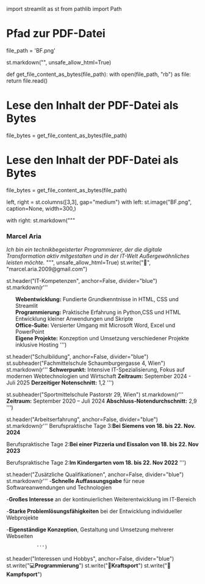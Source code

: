 import streamlit as st
from pathlib import Path

# Pfad zur PDF-Datei
file_path = 'BF.png'

st.markdown("<style> .stAppHeader {display:none;} ul {list-style-type: none; } </style>", unsafe_allow_html=True)


def get_file_content_as_bytes(file_path):
    with open(file_path, "rb") as file:
        return file.read()

# Lese den Inhalt der PDF-Datei als Bytes
file_bytes = get_file_content_as_bytes(file_path)


# Lese den Inhalt der PDF-Datei als Bytes
file_bytes = get_file_content_as_bytes(file_path)


left, right = st.columns([3,3], gap="medium")
with left:
    st.image("BF.png", caption=None, width=300,)


with right:
  st.markdown("""
  <h3>Marcel Aria</h3>
    <em>Ich bin ein technikbegeisterter Programmierer, der die digitale Transformation aktiv mitgestalten und in der IT-Welt Außergewöhnliches leisten möchte.</em>
    """, unsafe_allow_html=True)
  st.write("📩", "marcel.aria.2009@gmail.com")

st.header("IT-Kompetenzen", anchor=False, divider="blue")
st.markdown(r'''
-  **Webentwicklung:** Fundierte Grundkenntnisse in HTML, CSS und Streamlit
-  **Programmierung:** Praktische Erfahrung in Python,CSS und HTML Entwicklung kleiner Anwendungen und Skripte
-  **Office-Suite:** Versierter Umgang mit Microsoft Word, Excel und PowerPoint
-  **Eigene Projekte:** Konzeption und Umsetzung verschiedener Projekte inklusive Hosting
''')

st.header("Schulbildung", anchor=False, divider="blue")
st.subheader("Fachmittelschule Schaumburgergasse 4, Wien")
st.markdown(r'''
  **Schwerpunkt:** Intensive IT-Spezialisierung, Fokus auf modernen Webtechnologien und Wirtschaft
 **Zeitraum:** September 2024 - Juli 2025
  **Derzeitiger Notenschnitt:** 1,2
''')

st.subheader("Sportmittelschule Pastorstr 29, Wien")
st.markdown(r'''
 **Zeitraum:** September 2020 – Juli 2024
 **Abschluss-Notendurchschnitt:** 2,9
''')

st.header("Arbeitserfahrung", anchor=False, divider="blue")
st.markdown(r'''
 Berufspraktische Tage 3:**Bei Siemens von 18. bis 22. Nov. 2024**
            
Berufspraktische Tage 2:**Bei einer Pizzeria und Eissalon von 18. bis 22. Nov 2023**
            
 Berufspraktische Tage 2:**Im Kindergarten vom 18. bis 22. Nov 2022**
''')

st.header("Zusätzliche Qualifikationen", anchor=False, divider="blue")
st.markdown(r'''
  -**Schnelle Auffassungsgabe** für neue Softwareanwendungen und Technologien
            
  -**Großes Interesse** an der kontinuierlichen Weiterentwicklung im IT-Bereich
            
  -**Starke Problemlösungsfähigkeiten** bei der Entwicklung individueller Webprojekte
            
  -**Eigenständige Konzeption**, Gestaltung und Umsetzung mehrerer Webseiten
            
               ''')

st.header("Interessen und Hobbys", anchor=False, divider="blue")
st.write("💻**Programmierung**")
st.write("🥊**Kraftsport**")
st.write("🥋**Kampfsport**")

